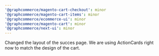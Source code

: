 ```yaml
---
'@graphcommerce/magento-cart-checkout': minor
'@graphcommerce/magento-cart-items': minor
'@graphcommerce/ecommerce-ui': minor
'@graphcommerce/magento-cart': minor
'@graphcommerce/next-ui': minor
---
```


Changed the layout of the succes page. We are using ActionCards right now to match the design of the cart.
